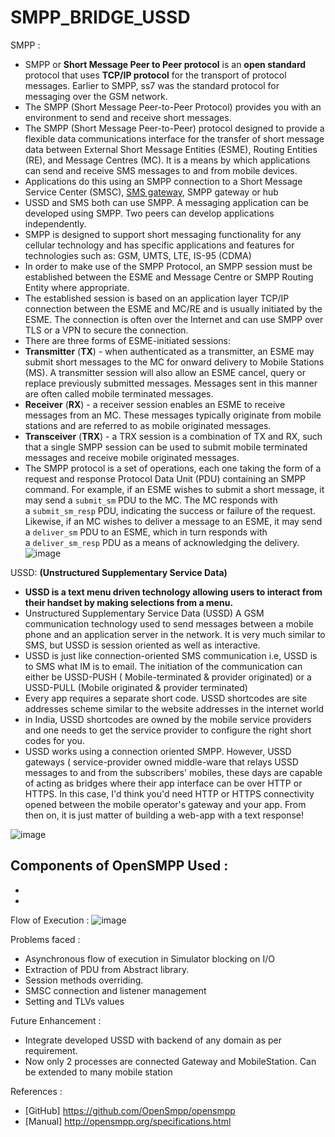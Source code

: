 # SMPP_BRIDGE_USSD



SMPP :
- SMPP or **Short Message Peer to Peer protocol** is an **open standard** protocol that uses **TCP/IP protocol** for the transport of protocol messages. Earlier to SMPP, ss7 was the standard protocol for messaging over the GSM network.
- The SMPP (Short Message Peer-to-Peer Protocol) provides you with an environment to send and receive short messages.
- The SMPP (Short Message Peer-to-Peer) protocol  designed to provide a flexible data communications interface for the transfer of short message data between External Short Message Entities (ESME), Routing Entities (RE), and Message Centres (MC). It is a means by which applications can send and receive SMS messages to and from mobile devices.
- Applications do this using an SMPP connection to a Short Message Service Center (SMSC), [SMS gateway](https://smpp.org/sms-gateway.html), SMPP gateway or hub
- USSD and SMS both can use SMPP. A messaging application can be developed using SMPP. Two peers can develop applications independently.
- SMPP is designed to support short messaging functionality for any cellular technology and has specific applications and features for technologies such as: GSM, UMTS, LTE, IS-95 (CDMA)
- In order to make use of the SMPP Protocol, an SMPP session must be established between the ESME and Message Centre or SMPP Routing Entity where appropriate.
- The established session is based on an application layer TCP/IP connection between the ESME and MC/RE and is usually initiated by the ESME. The connection is often over the Internet and can use SMPP over TLS or a VPN to secure the connection.
- There are three forms of ESME-initiated sessions:
- **Transmitter** (**TX**) - when authenticated as a transmitter, an ESME may submit short messages to the MC for onward delivery to Mobile Stations (MS). A transmitter session will also allow an ESME cancel, query or replace previously submitted messages. Messages sent in this manner are often called mobile terminated messages.
- **Receiver** (**RX**) - a receiver session enables an ESME to receive messages from an MC. These messages typically originate from mobile stations and are referred to as mobile originated messages.
- **Transceiver** (**TRX**) - a TRX session is a combination of TX and RX, such that a single SMPP session can be used to submit mobile terminated messages and receive mobile originated messages.
- The SMPP protocol is a set of operations, each one taking the form of a request and response Protocol Data Unit (PDU) containing an SMPP command. For example, if an ESME wishes to submit a short message, it may send a `submit_sm` PDU to the MC. The MC responds with a `submit_sm_resp` PDU, indicating the success or failure of the request. Likewise, if an MC wishes to deliver a message to an ESME, it may send a `deliver_sm` PDU to an ESME, which in turn responds with a `deliver_sm_resp` PDU as a means of acknowledging the delivery.
![image](https://user-images.githubusercontent.com/100505947/231862873-799ffd77-38c1-4349-b2e2-e5377bdb8de0.png)



USSD: ****(Unstructured Supplementary Service Data)****

- **USSD is a text menu driven technology allowing users to interact from their handset by making selections from a menu.**
- Unstructured Supplementary Service Data (USSD) A GSM communication technology used to send messages between a mobile phone and an application server in the network. It is very much similar to SMS, but USSD is session oriented as well as interactive.
- USSD is just like connection-oriented SMS communication i.e, USSD is to SMS what IM is to email. The initiation of the communication can either be USSD-PUSH ( Mobile-terminated & provider originated) or a USSD-PULL (Mobile originated & provider terminated)
- Every app requires a separate short code. USSD shortcodes are site addresses scheme similar to the website addresses in the internet world
- in India, USSD shortcodes are owned by the mobile service providers and one needs to get the service provider to configure the right short codes for you.
- USSD works using a connection oriented SMPP. However, USSD gateways ( service-provider owned middle-ware that relays USSD messages to and from the subscribers' mobiles, these days are capable of acting as bridges where their app interface can be over HTTP or HTTPS. In this case, I'd think you'd need HTTP or HTTPS connectivity opened between the mobile operator's gateway and your app. From then on, it is just matter of building a web-app with a text response!


![image](https://user-images.githubusercontent.com/100505947/231861785-a4ed4451-bdc9-4ea0-92ac-4bc9afdc8fbf.png)

Components of OpenSMPP Used :
- 
-
-



Flow of Execution :
![image](https://user-images.githubusercontent.com/100505947/231870385-f31a3970-4efe-4ee8-8dc4-1724cf6f3760.png)



Problems faced :
- Asynchronous flow of execution in Simulator blocking on I/O 
- Extraction of PDU from Abstract library.
- Session methods overriding.
- SMSC connection and listener management
- Setting and TLVs values

Future Enhancement :
- Integrate developed USSD with backend of any domain  as per requirement.
- Now only 2 processes are connected Gateway and MobileStation. Can be extended to many mobile station  

References :

- [GitHub] https://github.com/OpenSmpp/opensmpp
- [Manual] http://opensmpp.org/specifications.html
